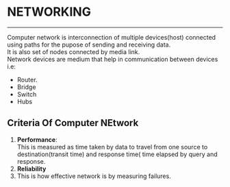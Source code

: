 #		NETWORKING
***
Computer network is interconnection of  multiple devices(host) connected using paths for the pupose of sending and receiving data. <br/> It is also set of nodes connected by media link.<br/>
Network devices are medium that help in communication between devices i.e:
- Router.
- Bridge
- Switch
- Hubs
##  Criteria Of Computer NEtwork
1. __Performance__:<br/>
This is measured as time taken by data to travel from one source to destination(transit time) and response time( time elapsed by query and response.
2. __Reliability__<br/>
3. This is how effective network is by measuring failures. 
